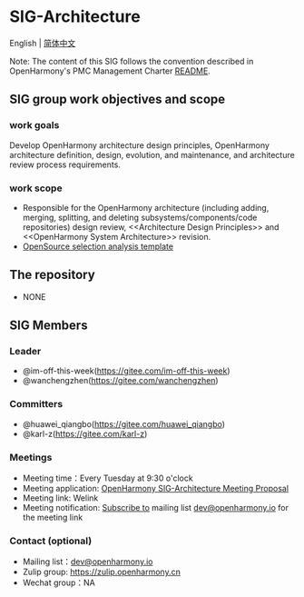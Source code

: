 # SIG-Architecture
English | [简体中文](./sig-architecture_cn.md)

Note: The content of this SIG follows the convention described in OpenHarmony's PMC Management Charter [README](/zh/pmc.md).

## SIG group work objectives and scope

### work goals

Develop OpenHarmony architecture design principles, OpenHarmony architecture definition, design, evolution, and maintenance, and architecture review process requirements.

### work scope

- Responsible for the OpenHarmony architecture (including adding, merging, splitting, and deleting subsystems/components/code repositories) design review, \<\<Architecture Design Principles\>\> and \<\<OpenHarmony System Architecture\>\> revision.
- [OpenSource selection analysis template](meetings/OpenHarmony_thirdparty_opensource_software_selection_analysis_templateV1.0.pptx)


## The repository 

- NONE

## SIG Members

### Leader
- @im-off-this-week(https://gitee.com/im-off-this-week)
- @wanchengzhen(https://gitee.com/wanchengzhen)

### Committers
- @huawei_qiangbo(https://gitee.com/huawei_qiangbo)
- @karl-z(https://gitee.com/karl-z)

### Meetings
 - Meeting time：Every Tuesday at 9:30 o'clock
 - Meeting application: [OpenHarmony SIG-Architecture Meeting Proposal](https://shimo.im/sheets/StzhuFkEk38enrnl/MODOC)
 - Meeting link: Welink
 - Meeting notification: [Subscribe to](https://lists.openatom.io/postorius/lists/dev.openharmony.io) mailing list dev@openharmony.io for the meeting link


### Contact (optional)

- Mailing list：dev@openharmony.io
- Zulip group: https://zulip.openharmony.cn
- Wechat group：NA
